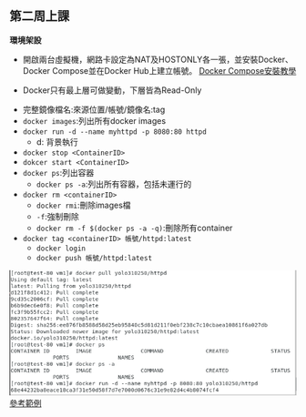 ## 第二周上課

**環境架設**

- 開啟兩台虛擬機，網路卡設定為NAT及HOSTONLY各一張，並安裝Docker、Docker Compose並在Docker Hub上建立帳號。
[Docker Compose安裝教學]("https://docs.docker.com/compose/install/")

- Docker只有最上層可做變動，下層皆為Read-Only

* 完整鏡像檔名:來源位置/帳號/鏡像名:tag  
* `docker images`:列出所有docker images
* `docker run -d --name myhttpd -p 8080:80 httpd`
  * d: 背景執行
* `docker stop <ContainerID>`
* `dokcer start <ContainerID>`
* `docker ps`:列出容器
  * `docker ps -a`:列出所有容器，包括未運行的
* `docker rm <containerID>`
  * `docker rmi`:刪除images檔
  * `-f`:強制刪除
  * `docker rm -f $(docker ps -a -q)`:刪除所有container
* `docker tag <containerID> 帳號/httpd:latest`
  * `docker login`
  * `docker push 帳號/httpd:latest`

![1](1.PNG)  
[參考範例](https://ithelp.ithome.com.tw/articles/10191139)

